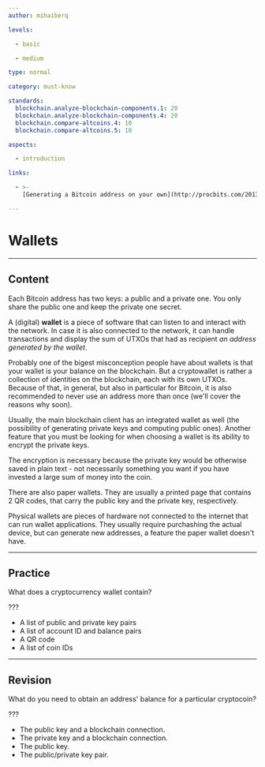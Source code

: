 ```yaml
---
author: mihaiberq

levels:

  - basic

  - medium

type: normal

category: must-know

standards:
  blockchain.analyze-blockchain-components.1: 20
  blockchain.analyze-blockchain-components.4: 20
  blockchain.compare-altcoins.4: 10
  blockchain.compare-altcoins.5: 10

aspects:

  - introduction

links:

  - >-
    [Generating a Bitcoin address on your own](http://procbits.com/2013/08/27/generating-a-bitcoin-address-with-javascript)

---
```

# Wallets

---
## Content

Each Bitcoin address has two keys: a public and a private one. You only share the public one and keep the private one secret.

A (digital) **wallet** is a piece of software that can listen to and interact with the network. In case it is also connected to the network, it can handle transactions and display the sum of UTXOs that had as recipient *an address generated by the wallet*.

Probably one of the bigest misconception people have about wallets is that your wallet is your balance on the blockchain. But a cryptowallet is rather a collection of identities on the blockchain, each with its own UTXOs. Because of that, in general, but also in particular for Bitcoin, it is also recommended to never use an address more than once (we'll cover the reasons why soon).

Usually, the main blockchain client has an integrated wallet as well (the possibility of generating private keys and computing public ones). Another feature that you must be looking for when choosing a wallet is its ability to encrypt the private keys.

The encryption is necessary because the private key would be otherwise saved in plain text - not necessarily something you want if you have invested a large sum of money into the coin.

There are also paper wallets. They are usually a printed page that contains 2 QR codes, that carry the public key and the private key, respectively.

Physical wallets are pieces of hardware not connected to the internet that can run wallet applications. They usually require purchashing the actual device, but can generate new addresses, a feature the paper wallet doesn't have. 

---
## Practice

What does a cryptocurrency wallet contain?

???

* A list of public and private key pairs
* A list of account ID and balance pairs
* A QR code
* A list of coin IDs

---
## Revision

What do you need to obtain an address' balance for a particular cryptocoin?

???

* The public key and a blockchain connection.
* The private key and a blockchain connection.
* The public key.
* The public/private key pair.

